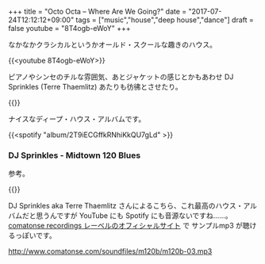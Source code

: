 +++
title = "Octo Octa ‎– Where Are We Going?"
date = "2017-07-24T12:12:12+09:00"
tags = ["music","house","deep house","dance"]
draft = false
youtube = "8T4ogb-eWoY"
+++

なかなかクラシカルというかオールド・スクールな趣きのハウス。

{{<youtube 8T4ogb-eWoY>}}

ピアノやシンセのチルな雰囲気、あとジャケットの感じとかもあわせ DJ Sprinkles (Terre Thaemlitz) あたりも彷彿とさせたり。

{{<youtube MM4ssluYUtc>}}

ナイスなディープ・ハウス・アルバムです。

{{<spotify "album/2T9iECGffkRNhiKkQU7gLd" >}}

### DJ Sprinkles - Midtown 120 Blues

参考。

{{<amazon B001BMS7WO>}}

DJ Sprinkles aka Terre Thaemlitz さんによるこちら、これ最高のハウス・アルバムだと思うんですが YouTube にも Spotify にも音源ないですね……。[comatonse recordings レーベルのオフィシャルサイト](http://www.comatonse.com/releases/c022.html) で サンプルmp3 が聴けるっぽいです。

http://www.comatonse.com/soundfiles/m120b/m120b-03.mp3

